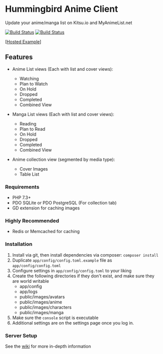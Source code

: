 # Hummingbird Anime Client

Update your anime/manga list on Kitsu.io and MyAnimeList.net

[![Build Status](https://travis-ci.org/timw4mail/HummingBirdAnimeClient.svg?branch=master)](https://travis-ci.org/timw4mail/HummingBirdAnimeClient)
[![Build Status](https://jenkins.timshomepage.net/buildStatus/icon?job=timw4mail/HummingBirdAnimeClient/develop)](https://jenkins.timshomepage.net/job/timw4mail/HummingBirdAnimeClient/develop)

[[Hosted Example](https://list.timshomepage.net)]

## Features

* Anime List views (Each with list and cover views):
	* Watching
	* Plan to Watch
	* On Hold
	* Dropped
	* Completed
	* Combined View

* Manga List views (Each with list and cover views):
	* Reading
	* Plan to Read
	* On Hold
	* Dropped
	* Completed
	* Combined View

* Anime collection view (segmented by media type):
	* Cover Images
	* Table List

### Requirements

* PHP 7.3+
* PDO SQLite or PDO PostgreSQL (For collection tab)
* GD extension for caching images

### Highly Recommended
* Redis or Memcached for caching

### Installation

1. Install via git, then install dependencies via composer: `composer install`
2. Duplicate `app/config/config.toml.example` file as `app/config/config.toml`
3. Configure settings in `app/config/config.toml` to your liking
4. Create the following directories if they don't exist, and make sure they are world writable
	* app/config
	* app/logs
	* public/images/avatars
	* public/images/anime
	* public/images/characters
	* public/images/manga
5. Make sure the `console` script is executable
6. Additional settings are on the settings page once you log in.

### Server Setup

See the [wiki](https://git.timshomepage.net/timw4mail/HummingBirdAnimeClient/wiki)
for more in-depth information

